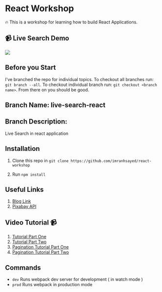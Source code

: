 # React Workshop

:fire: This is a workshop for learning how to build React Applications.

## :video_camera: Live Search Demo
![](live-search-demo.gif)

## Before you Start
I've branched the repo for individual topics.
To checkout all branches run: `git branch --all`.
To checkout individual branch run: `git checkout <branch name>`. From there on you should be good.

## Branch Name: live-search-react
## Branch Description:
Live Search in react application

## Installation

1. Clone this repo in `git clone https://github.com/imranhsayed/react-workshop`

2. Run `npm install`

## Useful Links
1. [Blog Link](https://codeytek.com/live-search-search-react-live-search-in-react-axios-autocomplete-pagination/)
2. [Pixabay API](https://pixabay.com/api/docs/#api_search_images)

## Video Tutorial :video_camera:
1. [Tutorial Part One](https://youtu.be/22SAhH5JxYk)
2. [Tutorial Part Two](https://youtu.be/bv3U-Y3fmsA)
3. [Pagination Tutorial Part One](https://youtu.be/ANlcnknzc8U)
4. [Pagination Tutorial Part Two](https://youtu.be/ipRmOO1Mp4s)

## Commands

- `dev` Runs webpack dev server for development ( in watch mode )
- `prod` Runs webpack in production mode

